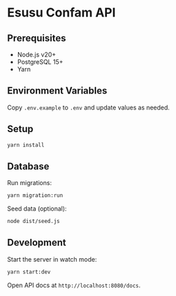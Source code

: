 # Esusu Confam API

## Prerequisites

- Node.js v20+
- PostgreSQL 15+
- Yarn

## Environment Variables

Copy `.env.example` to `.env` and update values as needed.

## Setup

```bash
yarn install
```

## Database

Run migrations:

```bash
yarn migration:run
```

Seed data (optional):

```bash
node dist/seed.js
```

## Development

Start the server in watch mode:

```bash
yarn start:dev
```

Open API docs at `http://localhost:8080/docs`.
